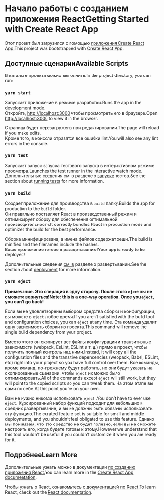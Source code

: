 # <a name="getting-started-with-create-react-app"></a><span data-ttu-id="0a709-101">Начало работы с созданием приложения React</span><span class="sxs-lookup"><span data-stu-id="0a709-101">Getting Started with Create React App</span></span>

<span data-ttu-id="0a709-102">Этот проект был загрузился с помощью [приложения Create React App.](https://github.com/facebook/create-react-app)</span><span class="sxs-lookup"><span data-stu-id="0a709-102">This project was bootstrapped with [Create React App](https://github.com/facebook/create-react-app).</span></span>

## <a name="available-scripts"></a><span data-ttu-id="0a709-103">Доступные сценарии</span><span class="sxs-lookup"><span data-stu-id="0a709-103">Available Scripts</span></span>

<span data-ttu-id="0a709-104">В каталоге проекта можно выполнить:</span><span class="sxs-lookup"><span data-stu-id="0a709-104">In the project directory, you can run:</span></span>

### `yarn start`

<span data-ttu-id="0a709-105">Запускает приложение в режиме разработки.</span><span class="sxs-lookup"><span data-stu-id="0a709-105">Runs the app in the development mode.</span></span>\
<span data-ttu-id="0a709-106">Откройте, [http://localhost:3000](http://localhost:3000) чтобы просмотреть его в браузере.</span><span class="sxs-lookup"><span data-stu-id="0a709-106">Open [http://localhost:3000](http://localhost:3000) to view it in the browser.</span></span>

<span data-ttu-id="0a709-107">Страница будет перезагружена при редактировании.</span><span class="sxs-lookup"><span data-stu-id="0a709-107">The page will reload if you make edits.</span></span>\
<span data-ttu-id="0a709-108">Кроме того, в консоли отразятся все ошибки lint.</span><span class="sxs-lookup"><span data-stu-id="0a709-108">You will also see any lint errors in the console.</span></span>

### `yarn test`

<span data-ttu-id="0a709-109">Запускает запуск запуска тестового запуска в интерактивном режиме просмотра.</span><span class="sxs-lookup"><span data-stu-id="0a709-109">Launches the test runner in the interactive watch mode.</span></span>\
<span data-ttu-id="0a709-110">Дополнительные сведения см. в разделе о [запуске](https://facebook.github.io/create-react-app/docs/running-tests) тестов.</span><span class="sxs-lookup"><span data-stu-id="0a709-110">See the section about [running tests](https://facebook.github.io/create-react-app/docs/running-tests) for more information.</span></span>

### `yarn build`

<span data-ttu-id="0a709-111">Создает приложение для производства в `build` папку.</span><span class="sxs-lookup"><span data-stu-id="0a709-111">Builds the app for production to the `build` folder.</span></span>\
<span data-ttu-id="0a709-112">Он правильно поставляет React в производственный режим и оптимизирует сборку для обеспечения оптимальной производительности.</span><span class="sxs-lookup"><span data-stu-id="0a709-112">It correctly bundles React in production mode and optimizes the build for the best performance.</span></span>

<span data-ttu-id="0a709-113">Сборка минифицирована, а имена файлов содержат хеши.</span><span class="sxs-lookup"><span data-stu-id="0a709-113">The build is minified and the filenames include the hashes.</span></span>\
<span data-ttu-id="0a709-114">Ваше приложение готово к развертыванию!</span><span class="sxs-lookup"><span data-stu-id="0a709-114">Your app is ready to be deployed!</span></span>

<span data-ttu-id="0a709-115">Дополнительные сведения [см. в](https://facebook.github.io/create-react-app/docs/deployment) разделе о развертывании.</span><span class="sxs-lookup"><span data-stu-id="0a709-115">See the section about [deployment](https://facebook.github.io/create-react-app/docs/deployment) for more information.</span></span>

### `yarn eject`

<span data-ttu-id="0a709-116">**Примечание. Это операция в одну сторону. После этого `eject` вы не сможете вернуться!**</span><span class="sxs-lookup"><span data-stu-id="0a709-116">**Note: this is a one-way operation. Once you `eject`, you can’t go back!**</span></span>

<span data-ttu-id="0a709-117">Если вы не удовлетворены выбором средства сборки и конфигурации, вы можете в `eject` любое время.</span><span class="sxs-lookup"><span data-stu-id="0a709-117">If you aren’t satisfied with the build tool and configuration choices, you can `eject` at any time.</span></span> <span data-ttu-id="0a709-118">Эта команда удалит одну зависимость сборки из проекта.</span><span class="sxs-lookup"><span data-stu-id="0a709-118">This command will remove the single build dependency from your project.</span></span>

<span data-ttu-id="0a709-119">Вместо этого он скопирует все файлы конфигурации и транзитивные зависимости (webpack, EsLint, ESLint и т. д.) прямо в проект, чтобы получить полный контроль над ними.</span><span class="sxs-lookup"><span data-stu-id="0a709-119">Instead, it will copy all the configuration files and the transitive dependencies (webpack, Babel, ESLint, etc) right into your project so you have full control over them.</span></span> <span data-ttu-id="0a709-120">Все команды, кроме команд, по-прежнему будут работать, но они будут указать на скопированные сценарии, чтобы `eject` их можно было оптимизировать.</span><span class="sxs-lookup"><span data-stu-id="0a709-120">All of the commands except `eject` will still work, but they will point to the copied scripts so you can tweak them.</span></span> <span data-ttu-id="0a709-121">На этом этапе вы сами по себе.</span><span class="sxs-lookup"><span data-stu-id="0a709-121">At this point you’re on your own.</span></span>

<span data-ttu-id="0a709-122">Вам не нужно никогда использовать `eject` .</span><span class="sxs-lookup"><span data-stu-id="0a709-122">You don’t have to ever use `eject`.</span></span> <span data-ttu-id="0a709-123">Курсированный набор функций подходит для небольших и средних развертывание, и вы не должны быть обязаны использовать эту функцию.</span><span class="sxs-lookup"><span data-stu-id="0a709-123">The curated feature set is suitable for small and middle deployments, and you shouldn’t feel obligated to use this feature.</span></span> <span data-ttu-id="0a709-124">Однако мы понимаем, что это средство не будет полезно, если вы не сможете настроить его, когда будете готовы к этому.</span><span class="sxs-lookup"><span data-stu-id="0a709-124">However we understand that this tool wouldn’t be useful if you couldn’t customize it when you are ready for it.</span></span>

## <a name="learn-more"></a><span data-ttu-id="0a709-125">Подробнее</span><span class="sxs-lookup"><span data-stu-id="0a709-125">Learn More</span></span>

<span data-ttu-id="0a709-126">Дополнительные узнать можно в документации [по созданию приложения React.](https://facebook.github.io/create-react-app/docs/getting-started)</span><span class="sxs-lookup"><span data-stu-id="0a709-126">You can learn more in the [Create React App documentation](https://facebook.github.io/create-react-app/docs/getting-started).</span></span>

<span data-ttu-id="0a709-127">Чтобы узнать о React, ознакомьтесь с [документацией по React.](https://reactjs.org/)</span><span class="sxs-lookup"><span data-stu-id="0a709-127">To learn React, check out the [React documentation](https://reactjs.org/).</span></span>
